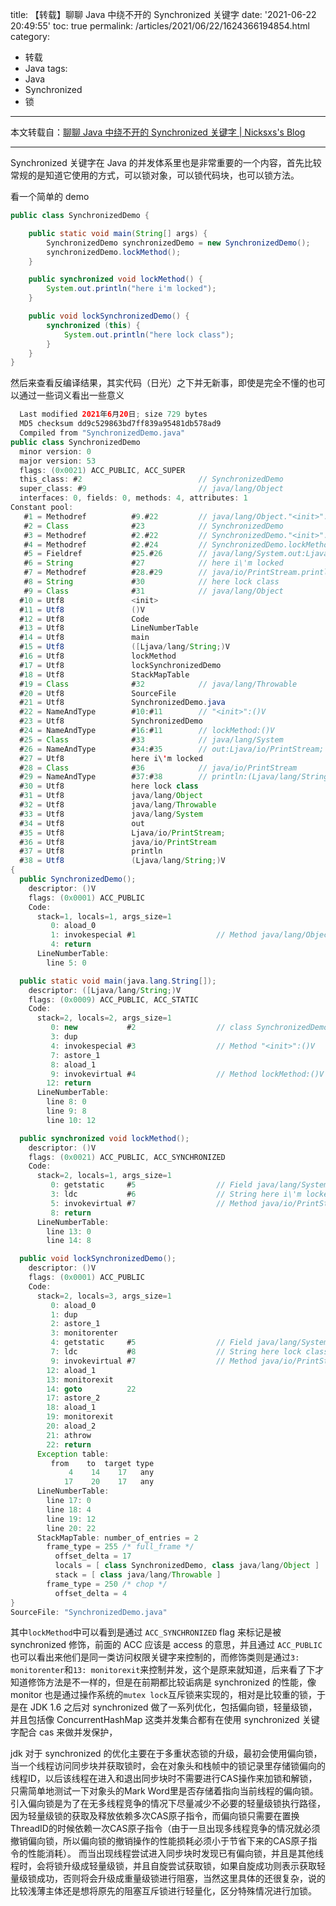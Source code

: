 title: 【转载】聊聊 Java 中绕不开的 Synchronized 关键字
date: '2021-06-22 20:49:55'
toc: true
permalink: /articles/2021/06/22/1624366194854.html
category: 
 - 转载
 - Java
tags: 
 - Java
 - Synchronized
 - 锁
---

本文转载自：[聊聊 Java 中绕不开的 Synchronized 关键字 | Nicksxs's Blog](https://nicksxs.me/2021/06/20/%E8%81%8A%E8%81%8A-Java-%E4%B8%AD%E7%BB%95%E4%B8%8D%E5%BC%80%E7%9A%84-Synchronized-%E5%85%B3%E9%94%AE%E5%AD%97/)

---

Synchronized 关键字在 Java 的并发体系里也是非常重要的一个内容，首先比较常规的是知道它使用的方式，可以锁对象，可以锁代码块，也可以锁方法。


<!-- more -->


看一个简单的 demo

```java
public class SynchronizedDemo {

    public static void main(String[] args) {
        SynchronizedDemo synchronizedDemo = new SynchronizedDemo();
        synchronizedDemo.lockMethod();
    }

    public synchronized void lockMethod() {
        System.out.println("here i'm locked");
    }

    public void lockSynchronizedDemo() {
        synchronized (this) {
            System.out.println("here lock class");
        }
    }
}
```

然后来查看反编译结果，其实代码（日光）之下并无新事，即使是完全不懂的也可以通过一些词义看出一些意义

```java
  Last modified 2021年6月20日; size 729 bytes
  MD5 checksum dd9c529863bd7ff839a95481db578ad9
  Compiled from "SynchronizedDemo.java"
public class SynchronizedDemo
  minor version: 0
  major version: 53
  flags: (0x0021) ACC_PUBLIC, ACC_SUPER
  this_class: #2                          // SynchronizedDemo
  super_class: #9                         // java/lang/Object
  interfaces: 0, fields: 0, methods: 4, attributes: 1
Constant pool:
   #1 = Methodref          #9.#22         // java/lang/Object."<init>":()V
   #2 = Class              #23            // SynchronizedDemo
   #3 = Methodref          #2.#22         // SynchronizedDemo."<init>":()V
   #4 = Methodref          #2.#24         // SynchronizedDemo.lockMethod:()V
   #5 = Fieldref           #25.#26        // java/lang/System.out:Ljava/io/PrintStream;
   #6 = String             #27            // here i\'m locked
   #7 = Methodref          #28.#29        // java/io/PrintStream.println:(Ljava/lang/String;)V
   #8 = String             #30            // here lock class
   #9 = Class              #31            // java/lang/Object
  #10 = Utf8               <init>
  #11 = Utf8               ()V
  #12 = Utf8               Code
  #13 = Utf8               LineNumberTable
  #14 = Utf8               main
  #15 = Utf8               ([Ljava/lang/String;)V
  #16 = Utf8               lockMethod
  #17 = Utf8               lockSynchronizedDemo
  #18 = Utf8               StackMapTable
  #19 = Class              #32            // java/lang/Throwable
  #20 = Utf8               SourceFile
  #21 = Utf8               SynchronizedDemo.java
  #22 = NameAndType        #10:#11        // "<init>":()V
  #23 = Utf8               SynchronizedDemo
  #24 = NameAndType        #16:#11        // lockMethod:()V
  #25 = Class              #33            // java/lang/System
  #26 = NameAndType        #34:#35        // out:Ljava/io/PrintStream;
  #27 = Utf8               here i\'m locked
  #28 = Class              #36            // java/io/PrintStream
  #29 = NameAndType        #37:#38        // println:(Ljava/lang/String;)V
  #30 = Utf8               here lock class
  #31 = Utf8               java/lang/Object
  #32 = Utf8               java/lang/Throwable
  #33 = Utf8               java/lang/System
  #34 = Utf8               out
  #35 = Utf8               Ljava/io/PrintStream;
  #36 = Utf8               java/io/PrintStream
  #37 = Utf8               println
  #38 = Utf8               (Ljava/lang/String;)V
{
  public SynchronizedDemo();
    descriptor: ()V
    flags: (0x0001) ACC_PUBLIC
    Code:
      stack=1, locals=1, args_size=1
         0: aload_0
         1: invokespecial #1                  // Method java/lang/Object."<init>":()V
         4: return
      LineNumberTable:
        line 5: 0

  public static void main(java.lang.String[]);
    descriptor: ([Ljava/lang/String;)V
    flags: (0x0009) ACC_PUBLIC, ACC_STATIC
    Code:
      stack=2, locals=2, args_size=1
         0: new           #2                  // class SynchronizedDemo
         3: dup
         4: invokespecial #3                  // Method "<init>":()V
         7: astore_1
         8: aload_1
         9: invokevirtual #4                  // Method lockMethod:()V
        12: return
      LineNumberTable:
        line 8: 0
        line 9: 8
        line 10: 12

  public synchronized void lockMethod();
    descriptor: ()V
    flags: (0x0021) ACC_PUBLIC, ACC_SYNCHRONIZED
    Code:
      stack=2, locals=1, args_size=1
         0: getstatic     #5                  // Field java/lang/System.out:Ljava/io/PrintStream;
         3: ldc           #6                  // String here i\'m locked
         5: invokevirtual #7                  // Method java/io/PrintStream.println:(Ljava/lang/String;)V
         8: return
      LineNumberTable:
        line 13: 0
        line 14: 8

  public void lockSynchronizedDemo();
    descriptor: ()V
    flags: (0x0001) ACC_PUBLIC
    Code:
      stack=2, locals=3, args_size=1
         0: aload_0
         1: dup
         2: astore_1
         3: monitorenter
         4: getstatic     #5                  // Field java/lang/System.out:Ljava/io/PrintStream;
         7: ldc           #8                  // String here lock class
         9: invokevirtual #7                  // Method java/io/PrintStream.println:(Ljava/lang/String;)V
        12: aload_1
        13: monitorexit
        14: goto          22
        17: astore_2
        18: aload_1
        19: monitorexit
        20: aload_2
        21: athrow
        22: return
      Exception table:
         from    to  target type
             4    14    17   any
            17    20    17   any
      LineNumberTable:
        line 17: 0
        line 18: 4
        line 19: 12
        line 20: 22
      StackMapTable: number_of_entries = 2
        frame_type = 255 /* full_frame */
          offset_delta = 17
          locals = [ class SynchronizedDemo, class java/lang/Object ]
          stack = [ class java/lang/Throwable ]
        frame_type = 250 /* chop */
          offset_delta = 4
}
SourceFile: "SynchronizedDemo.java"
```

其中`lockMethod`中可以看到是通过 `ACC_SYNCHRONIZED` flag 来标记是被 synchronized 修饰，前面的 ACC 应该是 access 的意思，并且通过 `ACC_PUBLIC` 也可以看出来他们是同一类访问权限关键字来控制的，而修饰类则是通过`3: monitorenter`和`13: monitorexit`来控制并发，这个是原来就知道，后来看了下才知道修饰方法是不一样的，但是在前期都比较诟病是 synchronized 的性能，像 monitor 也是通过操作系统的`mutex lock`互斥锁来实现的，相对是比较重的锁，于是在 JDK 1.6 之后对 synchronized 做了一系列优化，包括偏向锁，轻量级锁，并且包括像 ConcurrentHashMap 这类并发集合都有在使用 synchronized 关键字配合 cas 来做并发保护，

jdk 对于 synchronized 的优化主要在于多重状态锁的升级，最初会使用偏向锁，当一个线程访问同步块并获取锁时，会在对象头和栈帧中的锁记录里存储锁偏向的线程ID，以后该线程在进入和退出同步块时不需要进行CAS操作来加锁和解锁，只需简单地测试一下对象头的Mark Word里是否存储着指向当前线程的偏向锁。引入偏向锁是为了在无多线程竞争的情况下尽量减少不必要的轻量级锁执行路径，因为轻量级锁的获取及释放依赖多次CAS原子指令，而偏向锁只需要在置换ThreadID的时候依赖一次CAS原子指令（由于一旦出现多线程竞争的情况就必须撤销偏向锁，所以偏向锁的撤销操作的性能损耗必须小于节省下来的CAS原子指令的性能消耗）。
而当出现线程尝试进入同步块时发现已有偏向锁，并且是其他线程时，会将锁升级成轻量级锁，并且自旋尝试获取锁，如果自旋成功则表示获取轻量级锁成功，否则将会升级成重量级锁进行阻塞，当然这里具体的还很复杂，说的比较浅薄主体还是想将原先的阻塞互斥锁进行轻量化，区分特殊情况进行加锁。
